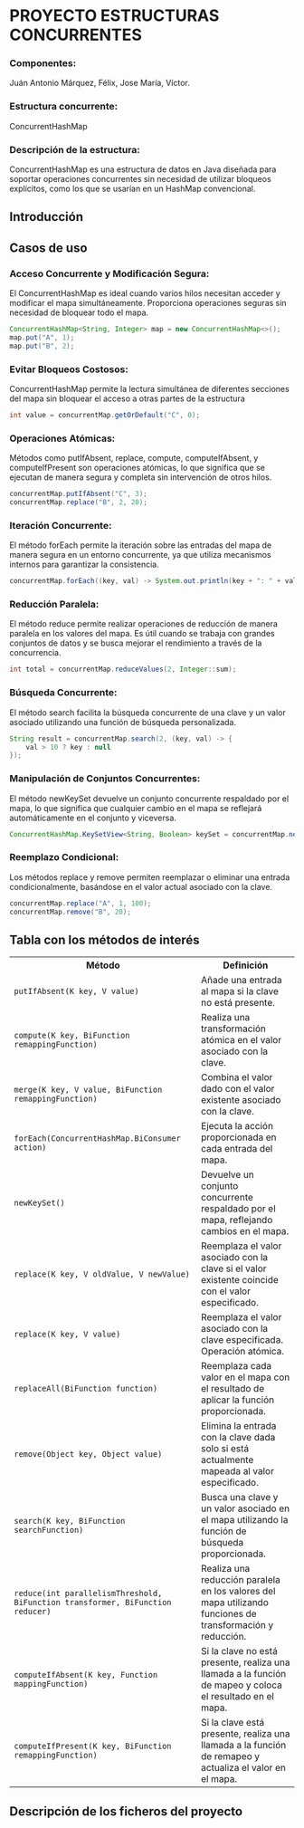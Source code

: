 # PROYECTO ESTRUCTURAS CONCURRENTES

### Componentes: 
Juán Antonio Márquez, Félix, Jose María, Víctor.

### Estructura concurrente: 
ConcurrentHashMap

### Descripción de la estructura: 
ConcurrentHashMap es una estructura de 
datos en Java diseñada para soportar operaciones concurrentes sin necesidad 
de utilizar bloqueos explícitos, como los que se usarían en un HashMap convencional.

## Introducción

## Casos de uso
### Acceso Concurrente y Modificación Segura:
El ConcurrentHashMap es ideal cuando varios hilos necesitan acceder y modificar el mapa simultáneamente. 
Proporciona operaciones seguras sin necesidad de bloquear todo el mapa.
```java
ConcurrentHashMap<String, Integer> map = new ConcurrentHashMap<>();
map.put("A", 1);
map.put("B", 2);
```

### Evitar Bloqueos Costosos:
ConcurrentHashMap permite la lectura simultánea de diferentes 
secciones del mapa sin bloquear 
el acceso a otras partes de la estructura
```java
int value = concurrentMap.getOrDefault("C", 0);
```

### Operaciones Atómicas:
Métodos como putIfAbsent, replace, compute, computeIfAbsent, y computeIfPresent son operaciones atómicas, 
lo que significa que se ejecutan de manera segura y completa sin intervención de otros hilos.
```java
concurrentMap.putIfAbsent("C", 3);
concurrentMap.replace("B", 2, 20);
```

### Iteración Concurrente:
El método forEach permite la iteración sobre las entradas del mapa de manera segura en un entorno concurrente,
ya que utiliza mecanismos internos para garantizar la consistencia.
```java
concurrentMap.forEach((key, val) -> System.out.println(key + ": " + val));
```

### Reducción Paralela:
El método reduce permite realizar operaciones de reducción de manera paralela en los valores del mapa. Es útil cuando se trabaja con 
grandes conjuntos de datos y se busca mejorar el rendimiento a través de la concurrencia.
```java
int total = concurrentMap.reduceValues(2, Integer::sum);
```

### Búsqueda Concurrente:
El método search facilita la búsqueda concurrente de una clave y un valor asociado utilizando una función de búsqueda personalizada.
```java
String result = concurrentMap.search(2, (key, val) -> {
    val > 10 ? key : null
});
```

### Manipulación de Conjuntos Concurrentes:
El método newKeySet devuelve un conjunto concurrente respaldado por el mapa, lo que significa que cualquier cambio en el mapa se reflejará automáticamente en el conjunto y viceversa.
```java
ConcurrentHashMap.KeySetView<String, Boolean> keySet = concurrentMap.newKeySet();
```

### Reemplazo Condicional:
Los métodos replace y remove permiten reemplazar o eliminar una entrada condicionalmente, basándose en el valor actual asociado con la clave.
```java
concurrentMap.replace("A", 1, 100);
concurrentMap.remove("B", 20);
```

## Tabla con los métodos de interés
<table>
    <tr>
        <th>Método</th>
        <th>Definición</th>
    </tr>
    <tr>
        <td><code>putIfAbsent(K key, V value)</code></td>
        <td>Añade una entrada al mapa si la clave no está presente.</td>
    </tr>
    <tr>
        <td><code>compute(K key, BiFunction<? super K, ? super V, ? extends V> remappingFunction)</code></td>
        <td>Realiza una transformación atómica en el valor asociado con la clave.</td>
    </tr>
    <tr>
        <td><code>merge(K key, V value, BiFunction<? super V, ? super V, ? extends V> remappingFunction)</code></td>
        <td>Combina el valor dado con el valor existente asociado con la clave.</td>
    </tr>
    <tr>
        <td><code>forEach(ConcurrentHashMap.BiConsumer<? super K, ? super V> action)</code></td>
        <td>Ejecuta la acción proporcionada en cada entrada del mapa.</td>
    </tr>
    <tr>
        <td><code>newKeySet()</code></td>
        <td>Devuelve un conjunto concurrente respaldado por el mapa, reflejando cambios en el mapa.</td>
    </tr>
    <tr>
        <td><code>replace(K key, V oldValue, V newValue)</code></td>
        <td>Reemplaza el valor asociado con la clave si el valor existente coincide con el valor especificado.</td>
    </tr>
    <tr>
        <td><code>replace(K key, V value)</code></td>
        <td>Reemplaza el valor asociado con la clave especificada. Operación atómica.</td>
    </tr>
    <tr>
        <td><code>replaceAll(BiFunction<? super K, ? super V, ? extends V> function)</code></td>
        <td>Reemplaza cada valor en el mapa con el resultado de aplicar la función proporcionada.</td>
    </tr>
    <tr>
        <td><code>remove(Object key, Object value)</code></td>
        <td>Elimina la entrada con la clave dada solo si está actualmente mapeada al valor especificado.</td>
    </tr>
    <tr>
        <td><code>search(K key, BiFunction<? super K, ? super V, ? extends U> searchFunction)</code></td>
        <td>Busca una clave y un valor asociado en el mapa utilizando la función de búsqueda proporcionada.</td>
    </tr>
    <tr>
        <td><code>reduce(int parallelismThreshold, BiFunction<? super K, ? super V, ? extends U> transformer, BiFunction<? super U, ? super U, ? extends U> reducer)</code></td>
        <td>Realiza una reducción paralela en los valores del mapa utilizando funciones de transformación y reducción.</td>
    </tr>
    <tr>
        <td><code>computeIfAbsent(K key, Function<? super K, ? extends V> mappingFunction)</code></td>
        <td>Si la clave no está presente, realiza una llamada a la función de mapeo y coloca el resultado en el mapa.</td>
    </tr>
    <tr>
        <td><code>computeIfPresent(K key, BiFunction<? super K, ? super V, ? extends V> remappingFunction)</code></td>
        <td>Si la clave está presente, realiza una llamada a la función de remapeo y actualiza el valor en el mapa.</td>
    </tr>
</table>


## Descripción de los ficheros del proyecto
